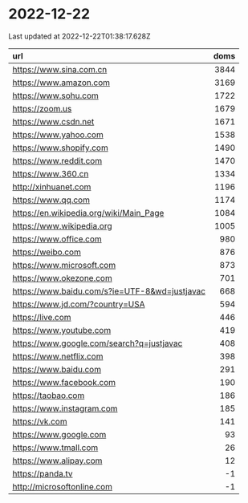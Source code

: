 # 2022-12-22

<!-- BEGIN -->
Last updated at 2022-12-22T01:38:17.628Z

url | doms
:- | -:
https://www.sina.com.cn | 3844
https://www.amazon.com | 3169
https://www.sohu.com | 1722
https://zoom.us | 1679
https://www.csdn.net | 1671
https://www.yahoo.com | 1538
https://www.shopify.com | 1490
https://www.reddit.com | 1470
https://www.360.cn | 1334
http://xinhuanet.com | 1196
https://www.qq.com | 1174
https://en.wikipedia.org/wiki/Main_Page | 1084
https://www.wikipedia.org | 1005
https://www.office.com | 980
https://weibo.com | 876
https://www.microsoft.com | 873
https://www.okezone.com | 701
https://www.baidu.com/s?ie=UTF-8&wd=justjavac | 668
https://www.jd.com/?country=USA | 594
https://live.com | 446
https://www.youtube.com | 419
https://www.google.com/search?q=justjavac | 408
https://www.netflix.com | 398
https://www.baidu.com | 291
https://www.facebook.com | 190
https://taobao.com | 186
https://www.instagram.com | 185
https://vk.com | 141
https://www.google.com | 93
https://www.tmall.com | 26
https://www.alipay.com | 12
https://panda.tv | -1
http://microsoftonline.com | -1
<!-- END -->
